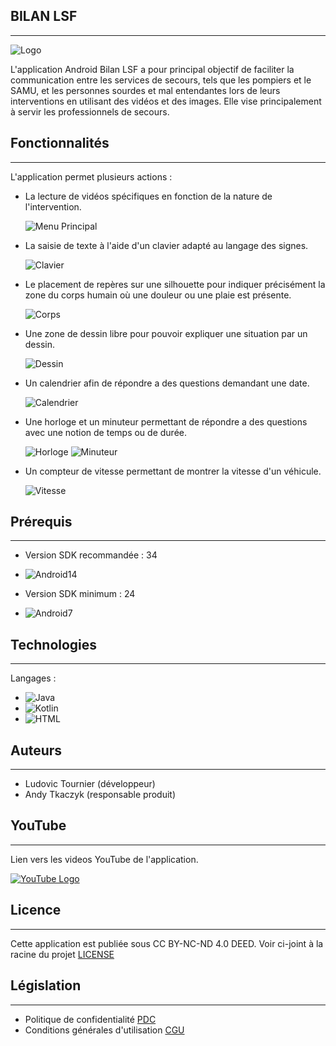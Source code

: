 ## BILAN LSF
------------
![Logo](Images/logo.png)

L'application Android Bilan LSF a pour principal objectif de faciliter la communication entre les services de secours, tels que les pompiers et le SAMU, et les personnes sourdes et mal entendantes lors de leurs interventions en utilisant des vidéos et des images. Elle vise principalement à servir les professionnels de secours.

## Fonctionnalités
------------

L'application permet plusieurs actions :
* La lecture de vidéos spécifiques en fonction de la nature de l'intervention.
  
  ![Menu Principal](Images/menu_principal.png)
  
* La saisie de texte à l'aide d'un clavier adapté au langage des signes.
  
  ![Clavier](Images/clavier.png)
  
* Le placement de repères sur une silhouette pour indiquer précisément la zone du corps humain où une douleur ou une plaie est présente.
  
  ![Corps](Images/Corps.png)
  
* Une zone de dessin libre pour pouvoir expliquer une situation par un dessin.
  
  ![Dessin](Images/Dessin.png)
  
* Un calendrier afin de répondre a des questions demandant une date.
  
  ![Calendrier](Images/calendrier.png)
  
* Une horloge et un minuteur permettant de répondre a des questions avec une notion de temps ou de durée.
  
  ![Horloge](Images/Horloge.png)
  ![Minuteur](Images/Minuteur.png)
  
* Un compteur de vitesse permettant de montrer la vitesse d'un véhicule.
  
  ![Vitesse](Images/Compteur_vitesse.png)

## Prérequis
------------

- Version SDK recommandée : 34
* ![Android14]
- Version SDK minimum : 24
* ![Android7]


## Technologies
------------

Langages :
 * ![Java]
 * ![Kotlin]
 * ![HTML]
  

## Auteurs
-------

- Ludovic Tournier (développeur)
- Andy Tkaczyk (responsable produit)

## YouTube
-------

Lien vers les videos YouTube de l'application.

[![YouTube Logo](https://upload.wikimedia.org/wikipedia/commons/b/b8/YouTube_Logo_2017.svg)](https://www.youtube.com/watch?v=f2njCmFvVkA)



## Licence
-------

Cette application est publiée sous CC BY-NC-ND 4.0 DEED. Voir ci-joint à la racine du projet [LICENSE](LICENSE.md)


## Législation
-------

* Politique de confidentialité [PDC](PDC.md)
* Conditions générales d'utilisation [CGU](CGU.md)

[Kotlin]: https://img.shields.io/badge/Kotlin-6A43C4?link=https%3A%2F%2Fkotlinlang.org%2F
[Java]: https://img.shields.io/badge/Java-F29111?link=https%3A%2F%2Fdev.java%2F
[HTML]: https://img.shields.io/badge/HTML-e34c26
[Android7]: https://img.shields.io/badge/Android7-4FC3F7?link=https%3A%2F%2Fdeveloper.android.com%2Fabout%2Fversions%2Fnougat%2Fandroid-7.0
[Android14]: https://img.shields.io/badge/Android13-3DDC84?link=https%3A%2F%2Fdeveloper.android.com%2Fabout%2Fversions%2F13
